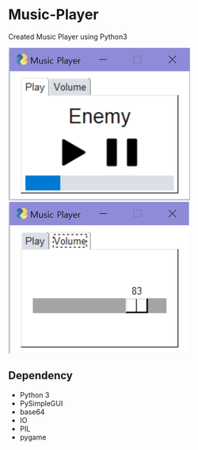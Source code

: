 # Music-Player

Created Music Player using Python3

![](play_result.png)
![](volume_result.png)

## Dependency

- Python 3
- PySimpleGUI
- base64
- IO
- PIL
- pygame

